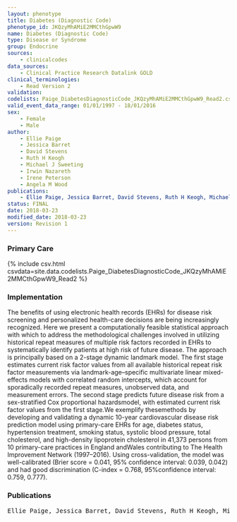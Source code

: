 ```yaml
---
layout: phenotype
title: Diabetes (Diagnostic Code)
phenotype_id: JKQzyMhAMiE2MMCthGpwW9
name: Diabetes (Diagnostic Code)
type: Disease or Syndrome
group: Endocrine
sources: 
    - clinicalcodes
data_sources:
    - Clinical Practice Research Datalink GOLD
clinical_terminologies:
    - Read Version 2
validation:
codelists: Paige_DiabetesDiagnosticCode_JKQzyMhAMiE2MMCthGpwW9_Read2.csv
valid_event_data_range: 01/01/1997 - 18/01/2016
sex:
    - Female
    - Male
author:
    - Ellie Paige
    - Jessica Barret
    - David Stevens
    - Ruth H Keogh
    - Michael J Sweeting
    - Irwin Nazareth
    - Irene Peterson
    - Angela M Wood   
publications:
    - Ellie Paige, Jessica Barret, David Stevens, Ruth H Keogh, Michael J Sweeting, Irwin Nazareth, Irene Peterson, Angela M Wood, Landmark Models for Optimizing the Use of Repeated Measurements of Risk Factors in Electronic Health Records to Predict Future Disease Risk. American Journal of Epidemiology, 187(7): 1530-1538, 2018.
status: FINAL
date: 2018-03-23
modified_date: 2018-03-23
version: Revision 1
---
```


### Primary Care

{% include csv.html csvdata=site.data.codelists.Paige_DiabetesDiagnosticCode_JKQzyMhAMiE2MMCthGpwW9_Read2 %}

### Implementation

The benefits of using electronic health records (EHRs) for disease risk screening and personalized health-care decisions are being increasingly recognized. Here we present a computationally feasible statistical approach with which to address the methodological challenges involved in utilizing historical repeat measures of multiple risk factors recorded in EHRs to systematically identify patients at high risk of future disease. The approach is principally based on a 2-stage dynamic landmark model. The first stage estimates current risk factor values from all available historical repeat risk factor measurements via landmark-age–specific multivariate linear mixed-effects models with correlated random intercepts, which account for sporadically recorded repeat measures, unobserved data, and measurement errors. The second stage predicts future disease risk from a sex-stratified Cox proportional hazardsmodel, with estimated current risk factor values from the first stage.We exemplify thesemethods by developing and validating a dynamic 10-year cardiovascular disease risk prediction model using primary-care EHRs for age, diabetes status, hypertension treatment, smoking status, systolic blood pressure, total cholesterol, and high-density lipoprotein cholesterol in 41,373 persons from 10 primary-care practices in England andWales contributing to The Health Improvement Network (1997–2016). Using cross-validation, the model was well-calibrated (Brier score = 0.041, 95% confidence interval: 0.039, 0.042) and had good discrimination (C-index = 0.768, 95%confidence interval: 0.759, 0.777).

### Publications

<pre>
Ellie Paige, Jessica Barret, David Stevens, Ruth H Keogh, Michael J Sweeting, Irwin Nazareth, Irene Peterson, Angela M Wood, Landmark Models for Optimizing the Use of Repeated Measurements of Risk Factors in Electronic Health Records to Predict Future Disease Risk. American Journal of Epidemiology, 187(7): 1530-1538, 2018.
</pre>